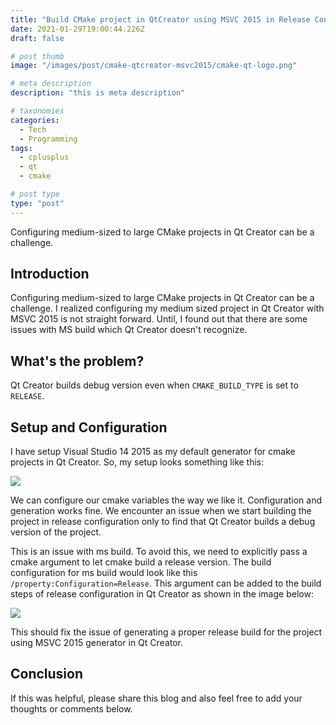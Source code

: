 ```yaml
---
title: "Build CMake project in QtCreator using MSVC 2015 in Release Configuration"
date: 2021-01-29T19:00:44.226Z
draft: false

# post thumb
image: "/images/post/cmake-qtcreator-msvc2015/cmake-qt-logo.png"

# meta description
description: "this is meta description"

# taxonomies
categories:
  - Tech
  - Programming
tags:
  - cplusplus
  - qt
  - cmake

# post type
type: "post"
---
```


Configuring medium-sized to large CMake projects in Qt Creator can be a challenge.
<!--more-->

## Introduction

Configuring medium-sized to large CMake projects in Qt Creator can be a challenge. I realized configuring my medium sized project in Qt Creator with MSVC 2015 is not straight forward. Until, I found out that there are some issues with MS build which Qt Creator doesn't recognize.

## What's the problem?

Qt Creator builds debug version even when `CMAKE_BUILD_TYPE` is set to `RELEASE`.

## Setup and Configuration

I have setup Visual Studio 14 2015 as my default generator for cmake projects in Qt Creator. So, my setup looks something like this:

![](/images/post/cmake-qtcreator-msvc2015/cmakegenerator.png)

We can configure our cmake variables the way we like it. Configuration and generation works fine. We encounter an issue when we start building the project in release configuration only to find that Qt Creator builds a debug version of the project.

This is an issue with ms build. To avoid this, we need to explicitly pass a cmake argument to let cmake build a release version. The build configuration for ms build would look like this `/property:Configuration=Release`. This argument can be added to the build steps of release configuration in Qt Creator as shown in the image below:

![](/images/post/cmake-qtcreator-msvc2015/arguments.png)

This should fix the issue of generating a proper release build for the project using MSVC 2015 generator in Qt Creator.

## Conclusion

If this was helpful, please share this blog and also feel free to add your thoughts or comments below.